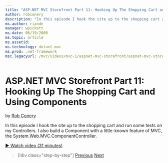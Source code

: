 ```yaml
---
title: "ASP.NET MVC Storefront Part 11: Hooking Up The Shopping Cart and Using Components | Microsoft Docs"
author: robconery
description: "In this episode I hook the site up to the shopping cart and run some tests on my Controllers. I also build a Component with a little-known feature of MVC, th..."
ms.author: riande
manager: wpickett
ms.date: 06/19/2008
ms.topic: article
ms.assetid: 
ms.technology: dotnet-mvc
ms.prod: .net-framework
msc.legacyurl: /mvc/videos/mvc-1/aspnet-mvc-storefront/aspnet-mvc-storefront-part-11-hooking-up-the-shopping-cart-and-using-components
---
```

ASP.NET MVC Storefront Part 11: Hooking Up The Shopping Cart and Using Components
====================
by [Rob Conery](https://github.com/robconery)

In this episode I hook the site up to the shopping cart and run some tests on my Controllers. I also build a Component with a little-known feature of MVC, the System.Web.MVC.ComponentController.

[&#9654; Watch video (31 minutes)](https://channel9.msdn.com/Blogs/ASP-NET-Site-Videos/aspnet-mvc-storefront-part-11-hooking-up-the-shopping-cart-and-using-components)

>[!div class="step-by-step"] [Previous](aspnet-mvc-storefront-part-10-shopping-cart-refactor-and-authorization.md) [Next](aspnet-mvc-storefront-part-12-mocking.md)